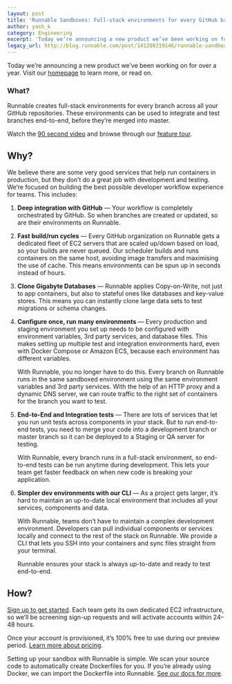 ```yaml
---
layout: post
title: 'Runnable Sandboxes: Full-stack environments for every GitHub branch'
author: yash_k
category: Engineering
excerpt: 'Today we’re announcing a new product we’ve been working on for over a year. Visit our <a class="link" href="https://runnable.com/" target="_blank">homepage</a> to learn more, or read on.'
legacy_url: http://blog.runnable.com/post/141200219146/runnable-sandboxes-full-stack-environments-for
---
```


<p class="p intro">Today we’re announcing a new product we’ve been working on for over a year. Visit our <a class="link" href="https://runnable.com/" target="_blank">homepage</a> to learn more, or read on.</p>

<h3 class="h3">What?</h3>

<p class="p">Runnable creates full-stack environments for every branch across all your GitHub repositories. These environments can be used to integrate and test branches end-to-end, before they’re merged into master.</p>

<p class="p">Watch the <a class="link" href="https://youtu.be/mBR-_5dXH4w">90 second video</a> and browse through our <a class="link" href="https://runnable.com/product.html" target="_blank">feature tour</a>.</p>

<h2>Why?</h2>

<p class="p">We believe there are some very good services that help run containers in production, but they don’t do a great job with development and testing. We’re focused on building the best possible developer workflow experience for teams. This includes:</p>

<ol class="ol"><li class="li"><p class="p"><strong class="strong">Deep integration with GitHub</strong> — Your workflow is completely orchestrated by GitHub. So when branches are created or updated, so are their environments on Runnable.</p></li>

<li class="li"><p class="p"><strong class="strong">Fast build/run cycles</strong> — Every GitHub organization on Runnable gets a dedicated fleet of EC2 servers that are scaled up/down based on load, so your builds are never queued. Our scheduler builds and runs containers on the same host, avoiding image transfers and maximising the use of cache. This means environments can be spun up in seconds instead of hours.</p></li>

<li class="li"><p class="p"><strong class="strong">Clone Gigabyte Databases</strong> — Runnable applies Copy-on-Write, not just to app containers, but also to stateful ones like databases and key-value stores. This means you can instantly clone large data sets to test migrations or schema changes.</p></li>

<li class="li"><p class="p"><strong class="strong">Configure once, run many environments</strong> — Every production and staging environment you set up needs to be configured with environment variables, 3rd party services, and database files. This makes setting up multiple test and integration environments hard, even with Docker Compose or Amazon ECS, because each environment has different variables.</p><p class="p">With Runnable, you no longer have to do this. Every branch on Runnable runs in the same sandboxed environment using the same environment variables and 3rd party services. With the help of an HTTP proxy and a dynamic DNS server, we can route traffic to the right set of containers for the branch you want to test.</p></li>

<li class="li"><p class="p"><strong class="strong">End-to-End and Integration tests</strong> — There are lots of services that let you run unit tests across components in your stack. But to run end-to-end tests, you need to merge your code into a development branch or master branch so it can be deployed to a Staging or QA server for testing.</p><p class="p">With Runnable, every branch runs in a full-stack environment, so end-to-end tests can be run anytime during development. This lets your team get faster feedback on when new code is breaking your application.</p></li>

<li class="li"><p class="p"><strong class="strong">Simpler dev environments with our CLI</strong> — As a project gets larger, it’s hard to maintain an up-to-date local environment that includes all your services, components and data.</p><p class="p">With Runnable, teams don’t have to maintain a complex development environment. Developers can pull individual components or services locally and connect to the rest of the stack on Runnable. We provide a CLI that lets you SSH into your containers and sync files straight from your terminal.</p><p class="p">Runnable ensures your stack is always up-to-date and ready to test end-to-end.</p></li>
</ol><h2 class="h2">How?</h2>

<p class="p"><a class="link" href="https://runnable.com/" target="_blank">Sign up to get started</a>. Each team gets its own dedicated EC2 infrastructure, so we’ll be screening sign-up requests and will activate accounts within 24–48 hours.</p>

<p class="p">Once your account is provisioned, it’s 100% free to use during our preview period. <a class="link" href="http://blog.runnable.com/private/141107158076/tumblr_o43mfmwB671t3hjy4" target="_blank">Learn more about pricing</a>.</p>

<p class="p">Setting up your sandbox with Runnable is simple. We scan your source code to automatically create Dockerfiles for you. If you’re already using Docker, we can import the Dockerfile into Runnable. <a class="link" href="http://support.runnable.io/" target="_blank">See our docs for more</a>.</p>
